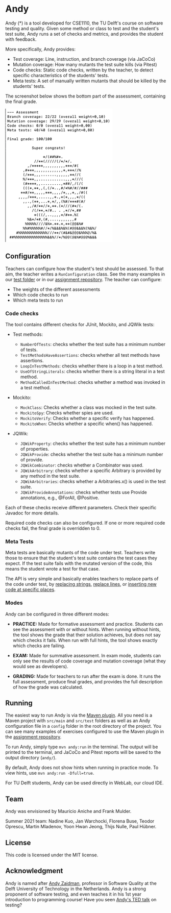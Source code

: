 # Andy

Andy (*) is a tool developed for CSE1110, the TU Delft's course on software testing and quality. 
Given some method or class to test and the student's test suite, Andy runs a set of checks and metrics,
and provides the student with feedback.

More specifically, Andy provides:

* Test coverage: Line, instruction, and branch coverage (via JaCoCo)
* Mutation coverage: How many mutants the test suite kills (via Pitest)
* Code checks: Static code checks, written by the teacher, to detect specific 
characteristics of the students' tests.
* Meta tests: A set of manually written mutants that should be killed by the students' tests.

The screenshot below shows the bottom part of the assessment, containing the final grade.

![](doc/screenshot.png)

## Configuration

Teachers can configure how the student's test should be assessed. To that aim, the teacher 
writes a `RunConfiguration` class. See the many examples in our [test folder](https://github.com/cse1110/andy/tree/main/src/test/resources/grader/fixtures/Config) or in our [assignment repository](https://github.com/cse1110/assignments).
The teacher can configure:

* The weights of the different assessments
* Which code checks to run
* Which meta tests to run

### Code checks

The tool contains different checks for JUnit, Mockito, and JQWik tests:

- Test methods:
    - `NumberOfTests`: checks whether the test suite has a minimum number of tests.
    - `TestMethodsHaveAssertions`: checks whether all test methods have assertions.
    - `LoopInTestMethods`: checks whether there is a loop in a test method.
    - `UseOfStringLiterals`: checks whether there is a string literal in a test method.
    - `MethodCalledInTestMethod`: checks whether a method was invoked in a test method.

- Mockito:
    - `MockClass`: Checks whether a class was mocked in the test suite.
    - `MockitoSpy`: Checks whether spies are used.
    - `MockitoVerify`: Checks whether a specific verify has happened.
    - `MockitoWhen`: Checks whether a specific when() has happened.

- JQWik:
    - `JQWikProperty`: checks whether the test suite has a minimum number of properties.
    - `JQWikProvide`: checks whether the test suite has a minimum number of provide.
    - `JQWikCombinator`: checks whether a Combinator was used.
    - `JQWikArbitrary`: checks whether a specific Arbitrary<X> is provided by any method in the test suite.
    - `JQWikArbitraries`: checks whether a Arbitraries.x() is used in the test suite.
    - `JQWikProvideAnnotations`: checks whether tests use Provide annotations, e.g., @ForAll, @Positive.

Each of these checks receive different parameters. Check their specific Javadoc for more details.

Required code checks can also be configured. If one or more required code checks fail, the final grade is overridden to 0.

### Meta Tests

Meta tests are basically mutants of the code under test. Teachers write those to ensure that the
student's test suite contains the test cases they expect. If the test suite fails with the mutated
version of the code, this means the student wrote a test for that case. 

The API is very simple and basically enables teachers to replace parts of the code under test, by
[replacing strings](https://github.com/cse1110/andy/blob/main/src/main/java/nl/tudelft/cse1110/andy/config/MetaTest.java#L27),
[replace lines](https://github.com/cse1110/andy/blob/main/src/main/java/nl/tudelft/cse1110/andy/config/MetaTest.java#L36), or
[inserting new code at specific places](https://github.com/cse1110/andy/blob/main/src/main/java/nl/tudelft/cse1110/andy/config/MetaTest.java#L45).

### Modes

Andy can be configured in three different modes:

* **PRACTICE:** Made for formative assessment and practice. Students can see the assessment with or without hints. When running without hints, 
the tool shows the grade that their solution achieves, but does not say which checks it fails. When run with full hints, the tool shows exactly which
checks are failing.

* **EXAM:** Made for summative assessment. In exam mode, students can only see the results of code coverage
and mutation coverage (what they would see as developers). 

* **GRADING:** Made for teachers to run after the exam is done. It runs the full assessment, produce final grades, and 
provides the full description of how the grade was calculated.

## Running

The easiest way to run Andy is via the [Maven plugin](https://mvnrepository.com/artifact/io.github.cse1110/andy-maven-plugin). All you need is a Maven project with `src/main` and `src/test` folders as well as an Andy configuration file in a `config` folder in the root directory of the project. You can see many examples of exercises configured to use the Maven plugin in the [assignment repository](https://github.com/cse1110/assignments).

To run Andy, simply type `mvn andy:run` in the terminal. The output will be printed to the terminal, and JaCoCo and Pitest reports will be saved to the output directory (`andy/`).

By default, Andy does not show hints when running in practice mode. To view hints, use `mvn andy:run -Dfull=true`.

For TU Delft students, Andy can be used directly in WebLab, our cloud IDE.

## Team

Andy was envisioned by Maurício Aniche and Frank Mulder.

Summer 2021 team: Nadine Kuo, Jan Warchocki, Florena Buse, Teodor Oprescu, Martin Mladenov, Yoon Hwan Jeong, Thijs Nulle, Paul Hübner.

## License

This code is licensed under the MIT license.

## Acknowledgment

Andy is named after [Andy Zaidman](https://azaidman.github.io), professor in Software Quality at the
Delft University of Technology in the Netherlands. Andy is a strong proponent of software testing, and
even teaches it in his 1st year introduction to programming course! 
Have you seen [Andy's TED talk](https://www.youtube.com/watch?v=IfXVEz_mMHI) on testing?
